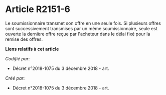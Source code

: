 # Article R2151-6

Le soumissionnaire transmet son offre en une seule fois. Si plusieurs offres sont successivement transmises par un même
soumissionnaire, seule est ouverte la dernière offre reçue par l'acheteur dans le délai fixé pour la remise des offres.

**Liens relatifs à cet article**

_Codifié par_:

  - Décret n°2018-1075 du 3 décembre 2018 - art.

_Créé par_:

  - Décret n°2018-1075 du 3 décembre 2018 - art.
